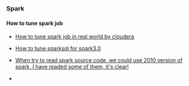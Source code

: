 ### Spark


#### How to tune spark job

- [How to tune spark job in real world by cloudera](https://blog.cloudera.com/how-to-tune-your-apache-spark-jobs-part-2/)
- [How to tune sparksql for spark3.0](https://blog.cloudera.com/how-does-apache-spark-3-0-increase-the-performance-of-your-sql-workloads/)

- [When try to read spark source code, we could use 2010 version of spark, I have readed some of them, it's clear!](https://github.com/apache/spark/tree/5b021ce0990ec675afc6939cc2c06f041c973d17/core/src/main/scala/spark)
- 
